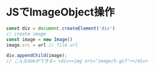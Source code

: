 # JSでImageObject操作

```javascript
const div = document.createElement('div')
// create image
const image = new Image()
image.src = url // file url

div.appendChild(image); 
// こんなdomができる→ <div><img src="image/5.gif"></div>
```


